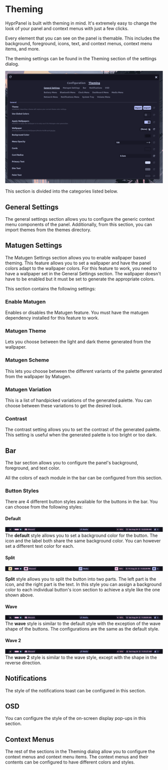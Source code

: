 # Theming
HyprPanel is built with theming in mind. It's extremely easy to change the look of your panel and context menus with just a few clicks. 

Every element that you can see on the panel is themable. This includes the background, foreground, icons, text, and context menus, context menu items, and more. 

The theming settings can be found in the Theming section of the settings dialog.

![Theming Settings](../images/themes/theming.png)

This section is divided into the categories listed below.

## General Settings
The general settings section allows you to configure the generic context menu components of the panel. Additionally, from this section, you can import themes from the themes directory.

## Matugen Settings
The Matugen Settings section allows you to enable wallpaper based theming. This feature allows you to set a wallpaper and have the panel colors adapt to the wallpaper colors. For this feature to work, you need to have a wallpaper set in the General Settings section. The wallpaper doesn't have to be enabled but it must be set to generate the appropriate colors.

This section contains the following settings:

### Enable Matugen
Enables or disables the Matugen feature. You must have the matugen dependency installed for this feature to work.

### Matugen Theme
Lets you choose between the light and dark theme generated from the wallpaper.


### Matugen Scheme
This lets you choose between the different variants of the palette generated from the wallpaper by Matugen.


### Matugen Variation
This is a list of handpicked variations of the generated palette. You can choose between these variations to get the desired look.

### Contrast
The contrast setting allows you to set the contrast of the generated palette. This setting is useful when the generated palette is too bright or too dark.

## Bar
The bar section allows you to configure the panel's background, foreground, and text color.

All the colors of each module in the bar can be configured from this section.

### Button Styles
There are 4 different button styles available for the buttons in the bar. You can choose from the following styles:

#### Default
![Default Button Style](../images/configuration/Theming/default_bar_style.png)
The **default** style allows you to set a background color for the button. The icon and the label both share the same background color. You can however set a different text color for each.

#### Split
![Split Button Style](../images/configuration/Theming/split_bar_style.png)

**Split** style allows you to split the button into two parts. The left part is the icon, and the right part is the text. In this style you can assign a background color to each individual button's icon section to achieve a style like the one shown above.

#### Wave
![Wave Button Style](../images/configuration/Theming/wave.png)
The **wave** style is similar to the default style with the exception of the wave shape of the buttons. The configurations are the same as the default style.

#### Wave 2
![Wave 2 Button Style](../images/configuration/Theming/wave_2.png)
The **wave 2** style is similar to the wave style, except with the shape in the reverse direction.

## Notifications
The style of the notifications toast can be configured in this section. 

## OSD
You can configure the style of the on-screen display pop-ups in this section.

## Context Menus
The rest of the sections in the Theming dialog allow you to configure the context menus and context menu items. The context menus and their contents can be configured to have different colors and styles.
